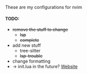 These are my configurations for nvim

#### TODO:
* ~~remove the stuff to change~~
  * ~~lsp~~
  * ~~complete~~
* add new stuff
  * tree-sitter
  * ~~lsp-trouble~~
* change formatting
* -> init.lua in the future?
[Website](https://max397574.github.io/Vim_Config/root/)

